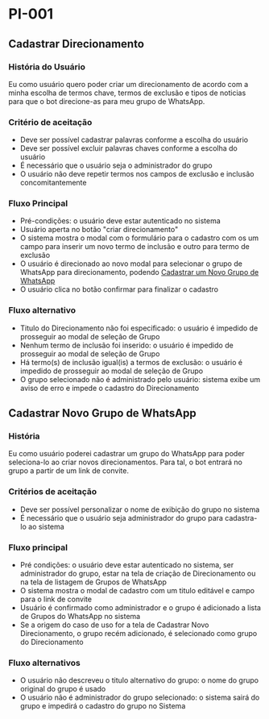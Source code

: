 # PI-001

## Cadastrar Direcionamento

### História do Usuário

Eu como usuário quero poder criar um direcionamento de acordo com a minha escolha de termos chave, termos de exclusão e tipos de noticias para que o bot direcione-as para meu grupo de WhatsApp.

### Critério de aceitação

- Deve ser possível cadastrar palavras conforme a escolha do usuário
- Deve ser possível excluir palavras chaves conforme a escolha do usuário
- É necessário que o usuário seja o administrador do grupo
- O usuário não deve repetir termos nos campos de exclusão e inclusão concomitantemente

### Fluxo Principal

- Pré-condições: o usuário deve estar autenticado no sistema
- Usuário aperta no botão "criar direcionamento"
- O sistema mostra o modal com o formulário para o cadastro com os um campo para inserir um novo termo de inclusão e outro para termo de exclusão
- O usuário é direcionado ao novo modal para selecionar o grupo de WhatsApp para direcionamento, podendo [Cadastrar um Novo Grupo de WhatsApp](#cadastrar-novo-grupo-de-whatsapp)
- O usuário clica no botão confirmar para finalizar o cadastro

### Fluxo alternativo

- Titulo do Direcionamento não foi especificado: o usuário é impedido de prosseguir ao modal de seleção de Grupo
- Nenhum termo de inclusão foi inserido: o usuário é impedido de prosseguir ao modal de seleção de Grupo
- Há termo(s) de inclusão igual(is) a termos de exclusão: o usuário é impedido de prosseguir ao modal de seleção de Grupo
- O grupo selecionado não é administrado pelo usuário: sistema exibe um aviso de erro e impede o cadastro do Direcionamento

## Cadastrar Novo Grupo de WhatsApp

### História

Eu como usuário poderei cadastrar um grupo do WhatsApp para poder seleciona-lo ao criar novos direcionamentos. Para tal, o bot entrará no grupo a partir de um link de convite.

### Critérios de aceitação

- Deve ser possível personalizar o nome de exibição do grupo no sistema
- É necessário que o usuário seja administrador do grupo para cadastra-lo ao sistema

### Fluxo principal

- Pré condições: o usuário deve estar autenticado no sistema, ser administrador do grupo, estar na tela de criação de Direcionamento ou na tela de listagem de Grupos de WhatsApp
- O sistema mostra o modal de cadastro com um titulo editável e campo para o link de convite
- Usuário é confirmado como administrador e o grupo é adicionado a lista de Grupos do WhatsApp no sistema
- Se a origem do caso de uso for a tela de Cadastrar Novo Direcionamento, o grupo recém adicionado, é selecionado como grupo do Direcionamento

### Fluxo alternativos

- O usuário não descreveu o titulo alternativo do grupo: o nome do grupo original do grupo é usado
- O usuário não é administrador do grupo selecionado: o sistema sairá do grupo e impedirá o cadastro do grupo no Sistema
